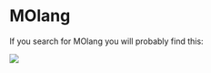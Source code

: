 # MOlang
If you search for MOlang you will probably find this:
  
![](https://m.media-amazon.com/images/M/MV5BMTk0YWU2YTktNTk4MS00MDE5LThhODctODYzZTc5ODZjMTg1XkEyXkFqcGdeQXVyNTM3MDMyMDQ@._V1_.jpg)
